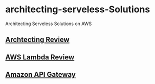 # architecting-serveless-Solutions
Architecting Serveless Solutions on AWS


## [Archtecting Review](Architecting-review.md)
## [AWS Lambda Review](aws-lambda-review.md)
## [Amazon API Gateway](aws-api-review.md)
